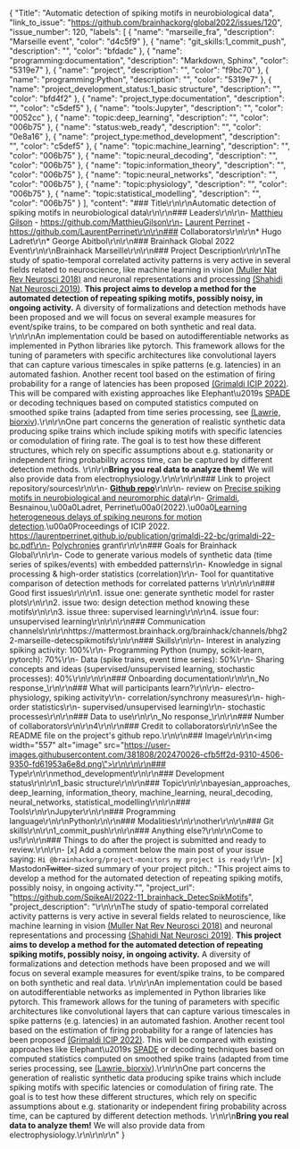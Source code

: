 {
  "Title": "Automatic detection of spiking motifs in neurobiological data",
  "link_to_issue": "https://github.com/brainhackorg/global2022/issues/120",
  "issue_number": 120,
  "labels": [
    {
      "name": "marseille_fra",
      "description": "Marseille event",
      "color": "d4c5f9"
    },
    {
      "name": "git_skills:1_commit_push",
      "description": "",
      "color": "bfdadc"
    },
    {
      "name": "programming:documentation",
      "description": "Markdown, Sphinx",
      "color": "5319e7"
    },
    {
      "name": "project",
      "description": "",
      "color": "f9bc70"
    },
    {
      "name": "programming:Python",
      "description": "",
      "color": "5319e7"
    },
    {
      "name": "project_development_status:1_basic structure",
      "description": "",
      "color": "bfd4f2"
    },
    {
      "name": "project_type:documentation",
      "description": "",
      "color": "c5def5"
    },
    {
      "name": "tools:Jupyter",
      "description": "",
      "color": "0052cc"
    },
    {
      "name": "topic:deep_learning",
      "description": "",
      "color": "006b75"
    },
    {
      "name": "status:web_ready",
      "description": "",
      "color": "0e8a16"
    },
    {
      "name": "project_type:method_development",
      "description": "",
      "color": "c5def5"
    },
    {
      "name": "topic:machine_learning",
      "description": "",
      "color": "006b75"
    },
    {
      "name": "topic:neural_decoding",
      "description": "",
      "color": "006b75"
    },
    {
      "name": "topic:information_theory",
      "description": "",
      "color": "006b75"
    },
    {
      "name": "topic:neural_networks",
      "description": "",
      "color": "006b75"
    },
    {
      "name": "topic:physiology",
      "description": "",
      "color": "006b75"
    },
    {
      "name": "topic:statistical_modelling",
      "description": "",
      "color": "006b75"
    }
  ],
  "content": "### Title\r\n\r\nAutomatic detection of spiking motifs in neurobiological data\r\n\r\n### Leaders\r\n\r\n- [Matthieu Gilson](https://matthieugilson.eu) - https://github.com/MatthieuGilson\r\n- [Laurent Perrinet](https://laurentperrinet.github.io) - https://github.com/LaurentPerrinet\r\n\r\n### Collaborators\r\n\r\n* Hugo Ladret\r\n* George Abitbol\r\n\r\n### Brainhack Global 2022 Event\r\n\r\nBrainhack Marseille\r\n\r\n### Project Description\r\n\r\nThe study of spatio-temporal correlated activity patterns is very active in several fields related to neuroscience, like machine learning in vision [(Muller Nat Rev Neurosci 2018)](https://pubmed.ncbi.nlm.nih.gov/29563572/) and neuronal representations and processing [(Shahidi Nat Neurosci 2019)](https://pubmed.ncbi.nlm.nih.gov/31110324/). **This project aims to develop a method for the automated detection of repeating spiking motifs, possibly noisy, in ongoing activity.** A diversity of formalizations and detection methods have been proposed and we will focus on several example measures for event/spike trains, to be compared on both synthetic and real data. \r\n\r\nAn implementation could be based on autodifferentiable networks as implemented in Python libraries like pytorch. This framework allows for the tuning of parameters with specific architectures like convolutional layers that can capture various timescales in spike patterns (e.g. latencies) in an automated fashion. Another recent tool based on the estimation of firing probability for a range of latencies has been proposed [(Grimaldi ICIP 2022)](https://laurentperrinet.github.io/publication/grimaldi-22-bc/grimaldi-22-bc.pdf). This will be compared with existing approaches like Elephant\u2019s [SPADE](https://elephant.readthedocs.io/en/latest/reference/spade.html) or decoding techniques based on computed statistics computed on smoothed spike trains (adapted from time series processing, see [(Lawrie, biorxiv](https://doi.org/10.1101/2021.04.30.441789)).\r\n\r\nOne part concerns the generation of realistic synthetic data producing spike trains  which include spiking motifs with specific latencies or comodulation of firing rate. The goal is to test how these different structures, which rely on specific assumptions about e.g. stationarity or independent firing probability across time, can be captured by different detection methods. \r\n\r\n**Bring you real data to analyze them!** We will also provide data from electrophysiology.\r\n\r\n\r\n### Link to project repository/sources\r\n\r\n- [**Github repo**](https://github.com/SpikeAI/2022-11_brainhack_DetecSpikMotifs)\r\n\r\n- review on [Precise spiking motifs in neurobiological and neuromorphic data](https://laurentperrinet.github.io/publication/grimaldi-22-polychronies/grimaldi-22-polychronies.pdf)\r\n- [Grimaldi](https://laurentperrinet.github.io/author/antoine-grimaldi/), Besnainou,\u00a0Ladret, Perrinet\u00a0(2022).\u00a0[Learning heterogeneous delays of spiking neurons for motion detection](https://laurentperrinet.github.io/publication/grimaldi-22-icip/).\u00a0Proceedings of ICIP 2022. https://laurentperrinet.github.io/publication/grimaldi-22-bc/grimaldi-22-bc.pdf\r\n- [Polychronies](https://laurentperrinet.github.io/grant/polychronies/) grant\r\n\r\n### Goals for Brainhack Global\r\n\r\n- Code to generate various models of synthetic data (time series of spikes/events) with embedded patterns\r\n- Knowledge in signal processing & high-order statistics (correlation)\r\n- Tool for quantitative comparison of detection methods for correlated patterns \r\n\r\n\r\n### Good first issues\r\n\r\n1. issue one: generate synthetic model for raster plots\r\n\r\n2. issue two: design detection method knowing these motifs\r\n\r\n3. issue three: supervised learning\r\n\r\n4. issue four: unsupervised learning\r\n\r\n\r\n### Communication channels\r\n\r\nhttps://mattermost.brainhack.org/brainhack/channels/bhg22-marseille-detecspikmotifs\r\n\r\n### Skills\r\n\r\n- Interest in analyzing spiking activity: 100%\r\n- Programming Python (numpy, scikit-learn, pytorch): 70%\r\n- Data (spike trains, event time series): 50%\r\n- Sharing concepts and ideas (supervised/unsupervised learning, stochastic processes): 40%\r\n\r\n\r\n### Onboarding documentation\r\n\r\n_No response_\r\n\r\n### What will participants learn?\r\n\r\n- electro-physiology, spiking activity\r\n- correlation/synchrony measures\r\n- high-order statistics\r\n- supervised/unsupervised learning\r\n- stochastic processes\r\n\r\n### Data to use\r\n\r\n_No response_\r\n\r\n### Number of collaborators\r\n\r\n4\r\n\r\n### Credit to collaborators\r\n\r\nSee the README file on the project's github repo.\r\n\r\n### Image\r\n\r\n<img width=\"557\" alt=\"image\" src=\"https://user-images.githubusercontent.com/381808/202470026-cfb5ff2d-9310-4506-9350-fd61953a6e8d.png\">\r\n\r\n\r\n### Type\r\n\r\nmethod_development\r\n\r\n### Development status\r\n\r\n1_basic structure\r\n\r\n### Topic\r\n\r\nbayesian_approaches, deep_learning, information_theory, machine_learning, neural_decoding, neural_networks, statistical_modelling\r\n\r\n### Tools\r\n\r\nJupyter\r\n\r\n### Programming language\r\n\r\nPython\r\n\r\n### Modalities\r\n\r\nother\r\n\r\n### Git skills\r\n\r\n1_commit_push\r\n\r\n### Anything else?\r\n\r\nCome to us!\r\n\r\n### Things to do after the project is submitted and ready to review.\r\n\r\n- [x] Add a comment below the main post of your issue saying: `Hi @brainhackorg/project-monitors my project is ready!`\r\n- [x] Mastodon~~Twitter~~-sized summary of your project pitch.: \"This project aims to develop a method for the automated detection of repeating spiking motifs, possibly noisy, in ongoing activity.\"",
  "project_url": "https://github.com/SpikeAI/2022-11_brainhack_DetecSpikMotifs",
  "project_description": "\r\n\r\nThe study of spatio-temporal correlated activity patterns is very active in several fields related to neuroscience, like machine learning in vision [(Muller Nat Rev Neurosci 2018)](https://pubmed.ncbi.nlm.nih.gov/29563572/) and neuronal representations and processing [(Shahidi Nat Neurosci 2019)](https://pubmed.ncbi.nlm.nih.gov/31110324/). **This project aims to develop a method for the automated detection of repeating spiking motifs, possibly noisy, in ongoing activity.** A diversity of formalizations and detection methods have been proposed and we will focus on several example measures for event/spike trains, to be compared on both synthetic and real data. \r\n\r\nAn implementation could be based on autodifferentiable networks as implemented in Python libraries like pytorch. This framework allows for the tuning of parameters with specific architectures like convolutional layers that can capture various timescales in spike patterns (e.g. latencies) in an automated fashion. Another recent tool based on the estimation of firing probability for a range of latencies has been proposed [(Grimaldi ICIP 2022)](https://laurentperrinet.github.io/publication/grimaldi-22-bc/grimaldi-22-bc.pdf). This will be compared with existing approaches like Elephant\u2019s [SPADE](https://elephant.readthedocs.io/en/latest/reference/spade.html) or decoding techniques based on computed statistics computed on smoothed spike trains (adapted from time series processing, see [(Lawrie, biorxiv](https://doi.org/10.1101/2021.04.30.441789)).\r\n\r\nOne part concerns the generation of realistic synthetic data producing spike trains  which include spiking motifs with specific latencies or comodulation of firing rate. The goal is to test how these different structures, which rely on specific assumptions about e.g. stationarity or independent firing probability across time, can be captured by different detection methods. \r\n\r\n**Bring you real data to analyze them!** We will also provide data from electrophysiology.\r\n\r\n\r\n"
}